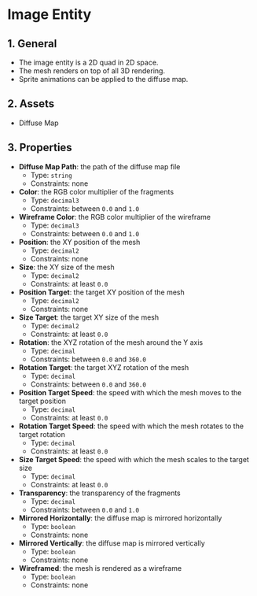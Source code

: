 # Image Entity

## 1. General

- The image entity is a 2D quad in 2D space.
- The mesh renders on top of all 3D rendering.
- Sprite animations can be applied to the diffuse map.

## 2. Assets

- Diffuse Map

## 3. Properties

- **Diffuse Map Path**: the path of the diffuse map file
  - Type: `string`
  - Constraints: none
- **Color**: the RGB color multiplier of the fragments
  - Type: `decimal3`
  - Constraints: between `0.0` and `1.0`
- **Wireframe Color**: the RGB color multiplier of the wireframe
  - Type: `decimal3`
  - Constraints: between `0.0` and `1.0`
- **Position**: the XY position of the mesh
  - Type: `decimal2`
  - Constraints: none
- **Size**: the XY size of the mesh
  - Type: `decimal2`
  - Constraints: at least `0.0`
- **Position Target**: the target XY position of the mesh
  - Type: `decimal2`
  - Constraints: none
- **Size Target**: the target XY size of the mesh
  - Type: `decimal2`
  - Constraints: at least `0.0`
- **Rotation**: the XYZ rotation of the mesh around the Y axis
  - Type: `decimal`
  - Constraints: between `0.0` and `360.0`
- **Rotation Target**: the target XYZ rotation of the mesh
  - Type: `decimal`
  - Constraints: between `0.0` and `360.0`
- **Position Target Speed**: the speed with which the mesh moves to the target position
  - Type: `decimal`
  - Constraints: at least `0.0`
- **Rotation Target Speed**: the speed with which the mesh rotates to the target rotation
  - Type: `decimal`
  - Constraints: at least `0.0`
- **Size Target Speed**: the speed with which the mesh scales to the target size
  - Type: `decimal`
  - Constraints: at least `0.0`
- **Transparency**: the transparency of the fragments
  - Type: `decimal`
  - Constraints: between `0.0` and `1.0`
- **Mirrored Horizontally**: the diffuse map is mirrored horizontally
  - Type: `boolean`
  - Constraints: none
- **Mirrored Vertically**: the diffuse map is mirrored vertically
  - Type: `boolean`
  - Constraints: none
- **Wireframed**: the mesh is rendered as a wireframe
  - Type: `boolean`
  - Constraints: none

